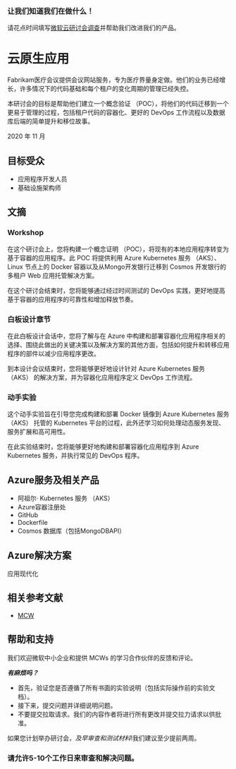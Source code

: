 ### 让我们知道我们在做什么！

请花点时间填写[微软云研讨会调查](https://forms.office.com/Pages/ResponsePage.aspx?id=v4j5cvGGr0GRqy180BHbRyEtIpX7sDdChuWsXhzKJXJUNjFBVkROWDhSSVdYT0dSRkY4UVFCVzZBVy4u)并帮助我们改进我们的产品。

# 云原生应用

Fabrikam医疗会议提供会议网站服务，专为医疗界量身定做。他们的业务已经增长，许多情况下的代码基础和每个租户的变化周期的管理已经失控。

本研讨会的目标是帮助他们建立一个概念验证 （POC），将他们的代码迁移到一个更易于管理的过程，包括租户代码的容器化、更好的 DevOps 工作流程以及数据库后端的简单提升和移位故事。

2020 年 11 月

## 目标受众

-   应用程序开发人员
-   基础设施架构师

## 文摘

### Workshop

在这个研讨会上，您将构建一个概念证明 （POC），将现有的本地应用程序转变为基于容器的应用程序。此 POC 将提供利用 Azure Kubernetes 服务 （AKS）、Linux 节点上的 Docker 容器以及从Mongo开发银行迁移到 Cosmos 开发银行的多租户 Web 应用托管解决方案。

在这个研讨会结束时，您将能够通过经过时间测试的 DevOps 实践，更好地提高基于容器的应用程序的可靠性和增加释放节奏。

### 白板设计章节

在此白板设计会话中，您将了解与在 Azure 中构建和部署容器化应用程序相关的选择、围绕此做出的关键决策以及解决方案的其他方面，包括如何提升和转移应用程序的部件以减少应用程序更改。

到本设计会议结束时，您将能够更好地设计针对 Azure Kubernetes 服务 （AKS） 的解决方案，并为容器化应用程序定义 DevOps 工作流程。

### 动手实验

这个动手实验旨在引导您完成构建和部署 Docker 镜像到 Azure Kubernetes 服务 （AKS） 托管的 Kubernetes 平台的过程，此外还学习如何处理动态服务发现、服务扩展和高可用性。

在此实验结束时，您将能够更好地构建和部署容器化应用程序到 Azure Kubernetes 服务，并执行常见的 DevOps 程序。

## Azure服务及相关产品

-   阿祖尔· Kubernetes 服务 （AKS）
-   Azure容器注册处
-   GitHub
-   Dockerfile
-    Cosmos 数据库（包括MongoDBAPI）

## Azure解决方案

应用现代化

## 相关参考文献

-   [MCW](https://github.com/Microsoft/MCW)

## 帮助和支持

我们欢迎微软中小企业和提供 MCWs 的学习合作伙伴的反馈和评论。

**_有麻烦吗？_**

-   首先，验证您是否遵循了所有书面的实验说明（包括实际操作前的实验文档）。
-   接下来，提交问题并详细说明问题。
-   不要提交拉取请求。我们的内容作者将进行所有更改并提交拉力请求以供批准。

如果您计划举办研讨会，_及早审查和测试材料_!我们建议至少提前两周。

### 请允许5-10个工作日来审查和解决问题。
